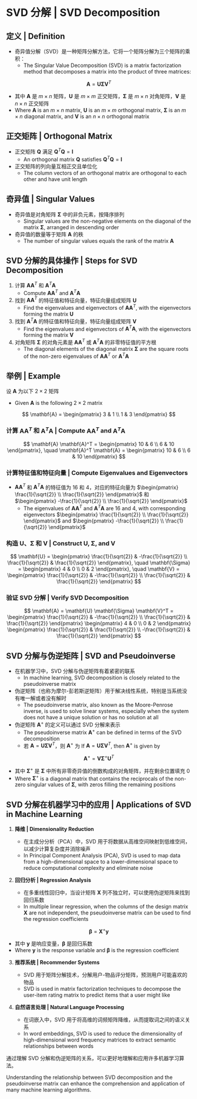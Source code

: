 # SVD 分解 | SVD Decomposition

## 定义 | Definition

- 奇异值分解（SVD）是一种矩阵分解方法，它将一个矩阵分解为三个矩阵的乘积：
  - The Singular Value Decomposition (SVD) is a matrix factorization method that decomposes a matrix into the product of three matrices:

$$
  \mathbf{A} = \mathbf{U} \mathbf{\Sigma} \mathbf{V}^T
$$

  - 其中 $\mathbf{A}$ 是 $m \times n$ 矩阵，$\mathbf{U}$ 是 $m \times m$ 正交矩阵，$\mathbf{\Sigma}$ 是 $m \times n$ 对角矩阵，$\mathbf{V}$ 是 $n \times n$ 正交矩阵
  - Where $\mathbf{A}$ is an $m \times n$ matrix, $\mathbf{U}$ is an $m \times m$ orthogonal matrix, $\mathbf{\Sigma}$ is an $m \times n$ diagonal matrix, and $\mathbf{V}$ is an $n \times n$ orthogonal matrix

## 正交矩阵 | Orthogonal Matrix

- 正交矩阵 $\mathbf{Q}$ 满足 $\mathbf{Q}^T \mathbf{Q} = \mathbf{I}$
  - An orthogonal matrix $\mathbf{Q}$ satisfies $\mathbf{Q}^T \mathbf{Q} = \mathbf{I}$
- 正交矩阵的列向量互相正交且单位化
  - The column vectors of an orthogonal matrix are orthogonal to each other and have unit length

## 奇异值 | Singular Values

- 奇异值是对角矩阵 $\mathbf{\Sigma}$ 中的非负元素，按降序排列
  - Singular values are the non-negative elements on the diagonal of the matrix $\mathbf{\Sigma}$, arranged in descending order
- 奇异值的数量等于矩阵 $\mathbf{A}$ 的秩
  - The number of singular values equals the rank of the matrix $\mathbf{A}$

## SVD 分解的具体操作 | Steps for SVD Decomposition

1. 计算 $\mathbf{A} \mathbf{A}^T$ 和 $\mathbf{A}^T \mathbf{A}$
   - Compute $\mathbf{A} \mathbf{A}^T$ and $\mathbf{A}^T \mathbf{A}$
2. 找到 $\mathbf{A} \mathbf{A}^T$ 的特征值和特征向量，特征向量组成矩阵 $\mathbf{U}$
   - Find the eigenvalues and eigenvectors of $\mathbf{A} \mathbf{A}^T$, with the eigenvectors forming the matrix $\mathbf{U}$
3. 找到 $\mathbf{A}^T \mathbf{A}$ 的特征值和特征向量，特征向量组成矩阵 $\mathbf{V}$
   - Find the eigenvalues and eigenvectors of $\mathbf{A}^T \mathbf{A}$, with the eigenvectors forming the matrix $\mathbf{V}$
4. 对角矩阵 $\mathbf{\Sigma}$ 的对角元素是 $\mathbf{A} \mathbf{A}^T$ 或 $\mathbf{A}^T \mathbf{A}$ 的非零特征值的平方根
   - The diagonal elements of the diagonal matrix $\mathbf{\Sigma}$ are the square roots of the non-zero eigenvalues of $\mathbf{A} \mathbf{A}^T$ or $\mathbf{A}^T \mathbf{A}$

## 举例 | Example

设 $\mathbf{A}$ 为以下 $2 \times 2$ 矩阵

- Given $\mathbf{A}$ is the following $2 \times 2$ matrix

$$
\mathbf{A} = \begin{pmatrix}
3 & 1 \\
1 & 3
\end{pmatrix}
$$

### 计算 $\mathbf{A} \mathbf{A}^T$ 和 $\mathbf{A}^T \mathbf{A}$ | Compute $\mathbf{A} \mathbf{A}^T$ and $\mathbf{A}^T \mathbf{A}$

$$
\mathbf{A} \mathbf{A}^T = \begin{pmatrix}
10 & 6 \\
6 & 10
\end{pmatrix}, \quad
\mathbf{A}^T \mathbf{A} = \begin{pmatrix}
10 & 6 \\
6 & 10
\end{pmatrix}
$$

### 计算特征值和特征向量 | Compute Eigenvalues and Eigenvectors

- $\mathbf{A} \mathbf{A}^T$ 和 $\mathbf{A}^T \mathbf{A}$ 的特征值为 16 和 4，对应的特征向量为 $\begin{pmatrix} \frac{1}{\sqrt{2}} \\ \frac{1}{\sqrt{2}} \end{pmatrix}$ 和 $\begin{pmatrix} -\frac{1}{\sqrt{2}} \\ \frac{1}{\sqrt{2}} \end{pmatrix}$
  - The eigenvalues of $\mathbf{A} \mathbf{A}^T$ and $\mathbf{A}^T \mathbf{A}$ are 16 and 4, with corresponding eigenvectors $\begin{pmatrix} \frac{1}{\sqrt{2}} \\ \frac{1}{\sqrt{2}} \end{pmatrix}$ and $\begin{pmatrix} -\frac{1}{\sqrt{2}} \\ \frac{1}{\sqrt{2}} \end{pmatrix}$

### 构造 $\mathbf{U}$、$\mathbf{\Sigma}$ 和 $\mathbf{V}$ | Construct $\mathbf{U}$, $\mathbf{\Sigma}$, and $\mathbf{V}$

$$
\mathbf{U} = \begin{pmatrix}
\frac{1}{\sqrt{2}} & -\frac{1}{\sqrt{2}} \\
\frac{1}{\sqrt{2}} & \frac{1}{\sqrt{2}}
\end{pmatrix}, \quad
\mathbf{\Sigma} = \begin{pmatrix}
4 & 0 \\
0 & 2
\end{pmatrix}, \quad
\mathbf{V} = \begin{pmatrix}
\frac{1}{\sqrt{2}} & -\frac{1}{\sqrt{2}} \\
\frac{1}{\sqrt{2}} & \frac{1}{\sqrt{2}}
\end{pmatrix}
$$

### 验证 SVD 分解 | Verify SVD Decomposition

$$
\mathbf{A} = \mathbf{U} \mathbf{\Sigma} \mathbf{V}^T = \begin{pmatrix}
\frac{1}{\sqrt{2}} & -\frac{1}{\sqrt{2}} \\
\frac{1}{\sqrt{2}} & \frac{1}{\sqrt{2}}
\end{pmatrix}
\begin{pmatrix}
4 & 0 \\
0 & 2
\end{pmatrix}
\begin{pmatrix}
\frac{1}{\sqrt{2}} & \frac{1}{\sqrt{2}} \\
-\frac{1}{\sqrt{2}} & \frac{1}{\sqrt{2}}
\end{pmatrix}
$$

## SVD 分解与伪逆矩阵 | SVD and Pseudoinverse

- 在机器学习中，SVD 分解与伪逆矩阵有着紧密的联系
  - In machine learning, SVD decomposition is closely related to the pseudoinverse matrix
- 伪逆矩阵（也称为摩尔-彭若斯逆矩阵）用于解决线性系统，特别是当系统没有唯一解或者没有解时
  - The pseudoinverse matrix, also known as the Moore-Penrose inverse, is used to solve linear systems, especially when the system does not have a unique solution or has no solution at all
- 伪逆矩阵 $\mathbf{A}^+$ 的定义可以通过 SVD 分解来表示
  - The pseudoinverse matrix $\mathbf{A}^+$ can be defined in terms of the SVD decomposition
  - 若 $\mathbf{A} = \mathbf{U} \mathbf{\Sigma} \mathbf{V}^T$，则 $\mathbf{A}^+$ 为
   If $\mathbf{A} = \mathbf{U} \mathbf{\Sigma} \mathbf{V}^T$, then $\mathbf{A}^+$ is given by

$$
  \mathbf{A}^+ = \mathbf{V} \mathbf{\Sigma}^+ \mathbf{U}^T
$$

  - 其中 $\mathbf{\Sigma}^+$ 是 $\mathbf{\Sigma}$ 中所有非零奇异值的倒数构成的对角矩阵，并在剩余位置填充 0
  - Where $\mathbf{\Sigma}^+$ is a diagonal matrix that contains the reciprocals of the non-zero singular values of $\mathbf{\Sigma}$, with zeros filling the remaining positions

## SVD 分解在机器学习中的应用 | Applications of SVD in Machine Learning

1. **降维 | Dimensionality Reduction**
   - 在主成分分析（PCA）中，SVD 用于将数据从高维空间映射到低维空间，以减少计算复杂度并消除噪声
   - In Principal Component Analysis (PCA), SVD is used to map data from a high-dimensional space to a lower-dimensional space to reduce computational complexity and eliminate noise

2. **回归分析 | Regression Analysis**
   - 在多重线性回归中，当设计矩阵 $\mathbf{X}$ 列不独立时，可以使用伪逆矩阵来找到回归系数
   - In multiple linear regression, when the columns of the design matrix $\mathbf{X}$ are not independent, the pseudoinverse matrix can be used to find the regression coefficients

$$
   \mathbf{\beta} = \mathbf{X}^+ \mathbf{y}
$$

   - 其中 $\mathbf{y}$ 是响应变量，$\mathbf{\beta}$ 是回归系数
   - Where $\mathbf{y}$ is the response variable and $\mathbf{\beta}$ is the regression coefficient

3. **推荐系统 | Recommender Systems**
   - SVD 用于矩阵分解技术，分解用户-物品评分矩阵，预测用户可能喜欢的物品
   - SVD is used in matrix factorization techniques to decompose the user-item rating matrix to predict items that a user might like

4. **自然语言处理 | Natural Language Processing**
   - 在词嵌入中，SVD 用于将高维的词频矩阵降维，从而提取词之间的语义关系
   - In word embeddings, SVD is used to reduce the dimensionality of high-dimensional word frequency matrices to extract semantic relationships between words

通过理解 SVD 分解和伪逆矩阵的关系，可以更好地理解和应用许多机器学习算法。

Understanding the relationship between SVD decomposition and the pseudoinverse matrix can enhance the comprehension and application of many machine learning algorithms.
